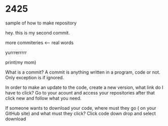 # 2425
sample of how to make repository

hey. this is my second commit. 

more commiteries <-- real words

yurrrerrrrr

print(my mom)

What is a commit?
A commit is anything written in a program, code or not. Only exception is if ignored. 

In order to make an update to the code, create a new version, what link do I have to click?
Go to your acount and access your repositories after that click new and follow what you need. 

If someone wants to download your code, where must they go ( on your GitHub site) and what must they click?
Click code down drop and select download
